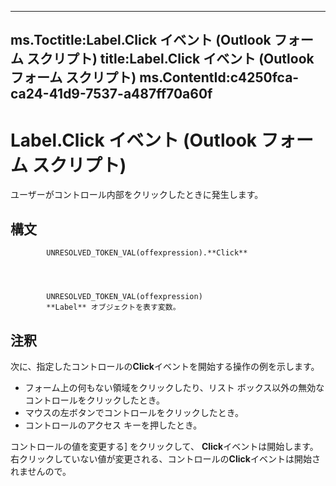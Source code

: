 

---
ms.Toctitle:Label.Click イベント (Outlook フォーム スクリプト)
title:Label.Click イベント (Outlook フォーム スクリプト)
ms.ContentId:c4250fca-ca24-41d9-7537-a487ff70a60f
---
# Label.Click イベント (Outlook フォーム スクリプト)




ユーザーがコントロール内部をクリックしたときに発生します。

## 構文

            UNRESOLVED_TOKEN_VAL(offexpression).**Click**




            UNRESOLVED_TOKEN_VAL(offexpression)
            **Label** オブジェクトを表す変数。



## 注釈
次に、指定したコントロールの**Click**イベントを開始する操作の例を示します。

- フォーム上の何もない領域をクリックしたり、リスト ボックス以外の無効なコントロールをクリックしたとき。
- マウスの左ボタンでコントロールをクリックしたとき。
- コントロールのアクセス キーを押したとき。








コントロールの値を変更する] をクリックして、 **Click**イベントは開始します。右クリックしていない値が変更される、コントロールの**Click**イベントは開始されませんので。




